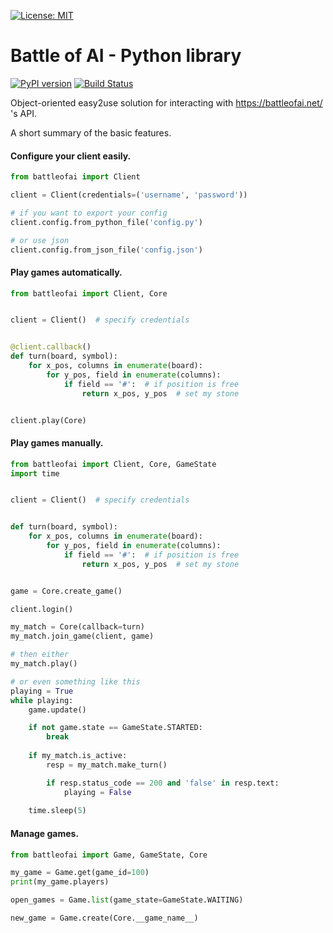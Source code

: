[![License: MIT](https://img.shields.io/badge/License-MIT-yellow.svg)](https://opensource.org/licenses/MIT)

# Battle of AI - Python library

[![PyPI version](https://badge.fury.io/py/battleofai.svg)](https://badge.fury.io/py/battleofai)
[![Build Status](https://travis-ci.org/LiBa001/python-battleofai.svg?branch=master)](https://travis-ci.org/LiBa001/python-battleofai)

Object-oriented easy2use solution for interacting with https://battleofai.net/ \'s API.

A short summary of the basic features.

#### Configure your client easily.

```python
from battleofai import Client

client = Client(credentials=('username', 'password'))

# if you want to export your config
client.config.from_python_file('config.py')

# or use json
client.config.from_json_file('config.json')

```

#### Play games automatically.
```python
from battleofai import Client, Core


client = Client()  # specify credentials


@client.callback()
def turn(board, symbol):
    for x_pos, columns in enumerate(board):
        for y_pos, field in enumerate(columns):
            if field == '#':  # if position is free
                return x_pos, y_pos  # set my stone


client.play(Core)

```

#### Play games manually.
```python
from battleofai import Client, Core, GameState
import time


client = Client()  # specify credentials


def turn(board, symbol):
    for x_pos, columns in enumerate(board):
        for y_pos, field in enumerate(columns):
            if field == '#':  # if position is free
                return x_pos, y_pos  # set my stone


game = Core.create_game()

client.login()

my_match = Core(callback=turn)
my_match.join_game(client, game)

# then either
my_match.play()

# or even something like this
playing = True
while playing:
    game.update()

    if not game.state == GameState.STARTED:
        break
    
    if my_match.is_active:
        resp = my_match.make_turn()

        if resp.status_code == 200 and 'false' in resp.text:
            playing = False
    
    time.sleep(5)

```

#### Manage games.
```python
from battleofai import Game, GameState, Core

my_game = Game.get(game_id=100)
print(my_game.players)

open_games = Game.list(game_state=GameState.WAITING)

new_game = Game.create(Core.__game_name__)

```